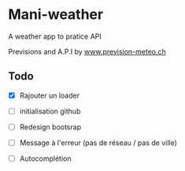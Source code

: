 # Mani-weather

A weather app to pratice API

Previsions and A.P.I by www.prevision-meteo.ch

## Todo

- [x] Rajouter un loader 
- [ ] initialisation github
- [ ] Redesign bootsrap
- [ ] Message à l'erreur (pas de réseau / pas de ville)

- [ ] Autocomplétion